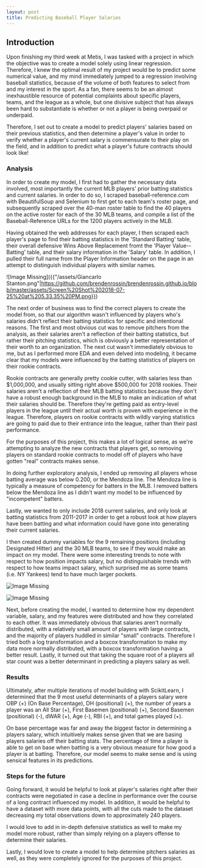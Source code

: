 ```yaml
---
layout: post
title: Predicting Baseball Player Salaries
---
```


## Introduction

Upon finishing my third week at Metis, I was tasked with a project in which the objective was to create a model solely using linear regression. Therefore, I knew the optimal result of my project would be to predict some numerical value, and my mind immediately jumped to a regression involving baseball statistics, because of the volume of both features to select from and my interest in the sport. As a fan, there seems to be an almost inexhaustible resource of potential complaints about specific players, teams, and the league as a whole, but one divisive subject that has always been hard to substantiate is whether or not a player is being overpaid or underpaid.

Therefore, I set out to create a model to predict players' salaries based on their previous statistics, and then determine a player's value in order to verify whether a player's current salary is commensurate to their play on the field, and in addition to predict what a player's future contracts should look like!

### Analysis

In order to create my model, I first had to gather the necessary data involved, most importantly the current MLB players' prior batting statistics and current salaries. In order to do so, I scraped baseball-reference.com with BeautifulSoup and Selenium to first get to each team's roster page, and subsequently scraped over the 40-man roster table to find the 40 players on the active roster for each of the 30 MLB teams, and compile a list of the Baseball-Reference URLs for the 1200 players actively in the MLB.

Having obtained the web addresses for each player, I then scraped each player's page to find their batting statistics in the 'Standard Batting' table, their overall defensive Wins Above Replacement fromt the 'Player Value--Batting' table, and their salary information in the 'Salary' table. In addition, I pulled their full name from the Player Information header on the page in an attempt to distinguish individual players with similar names.

![Image Missing]({{"/assets/Giancarlo Stanton.png"|https://github.com/brendenrossin/brendenrossin.github.io/blob/master/assets/Screen%20Shot%202018-07-25%20at%205.33.35%20PM.png}})

The next order of business was to find the correct players to create the model from, so that our algorithm wasn't influenced by players who's salaries didn't reflect their batting statistics for specific and intentional reasons. The first and most obvious cut was to remove pitchers from the analysis, as their salaries aren't a reflection of their batting statistics, but rather their pitching statistics, which is obviously a better representation of their worth to an organization. The next cut wasn't immediately obvious to me, but as I performed more EDA and even delved into modeling, it became clear that my models were influenced by the batting statistics of players on their rookie contracts.

Rookie contracts are generally pretty cookie cutter, with salaries less than $1,000,000, and usually sitting right above $500,000 for 2018 rookies. Their salaries aren't a reflection of their MLB batting statistics because they don't have a robust enough background in the MLB to make an indication of what their salaries should be. Therefore they're getting paid as entry-level players in the league until their actual worth is proven with experience in the league. Therefore, players on rookie contracts with wildly varying statistics are going to paid due to their entrance into the league, rather than their past performance.

For the purposes of this project, this makes a lot of logical sense, as we're attempting to analyze the new contracts that players get, so removing players on standard rookie contracts to model off of players who have gotten "real" contracts makes sense.

In doing further exploratory analysis, I ended up removing all players whose batting average was below 0.200, or the Mendoza line. The Mendoza line is typically a measure of competency for batters in the MLB. I removed batters below the Mendoza line as I didn't want my model to be influenced by "incompetent" batters.

Lastly, we wanted to only include 2018 current salaries, and only look at batting statistics from 2011-2017 in order to get a robust look at how players have been batting and what information could have gone into generating their current salaries.

I then created dummy variables for the 9 remaining positions (including Designated Hitter) and the 30 MLB teams, to see if they would make an impact on my model. There were some interesting trends to note with respect to how position impacts salary, but no distinguishable trends with respect to how teams impact salary, which surprised me as some teams (i.e. NY Yankees) tend to have much larger pockets.

![Image Missing]({{"/assets/Position_vs_Salary.png"|https://github.com/brendenrossin/brendenrossin.github.io/blob/master/assets/Screen%20Shot%202018-07-19%20at%208.33.24%20PM.png}})

![Image Missing]({{"/assets/Team_vs_Salary.png"|https://github.com/brendenrossin/brendenrossin.github.io/blob/master/assets/Screen%20Shot%202018-07-19%20at%208.35.44%20PM.png}})

Next, before creating the model, I wanted to determine how my dependent variable, salary, and my features were distributed and how they correlated to each other. It was immediately obvious that salaries aren't normally distributed, with a relatively small amount of players with large contracts, and the majority of players huddled in similar "small" contracts. Therefore I tried both a log transformation and a boxcox transformation to make my data more normally distributed, with a boxcox transformation having a better result. Lastly, it turned out that taking the square root of a players all star count was a better determinant in predicting a players salary as well.

### Results

Ultimately, after multiple iterations of model building with ScikitLearn, I determined that the 9 most useful determinants of a players salary were OBP (+) (On Base Percentage), DH (positional) (+), the number of years a player was an All Star (+), First Basemen (positional) (+), Second Basemen (positional) (-), dWAR (+), Age (-), RBI (+), and total games played (+).

On base percentage was far and away the biggest factor in determining a players salary, which intuitively makes sense given that we are basing players salaries off their batting stats. The percentage of time a player is able to get on base when batting is a very obvious measure for how good a player is at batting. Therefore, our model seems to make sense and is using sensical features in its predictions.

### Steps for the future

Going forward, it would be helpful to look at player's salaries right after their contracts were negotiated in case a decline in performance over the course of a long contract influenced my model. In addition, it would be helpful to have a dataset with more data points, with all the cuts made to the dataset decreasing my total observations down to approximately 240 players.

I would love to add in in-depth defensive statistics as well to make my model more robust, rather than simply relying on a players offense to determine their salaries.

Lastly, I would love to create a model to help determine pitchers salaries as well, as they were completely ignored for the purposes of this project.
